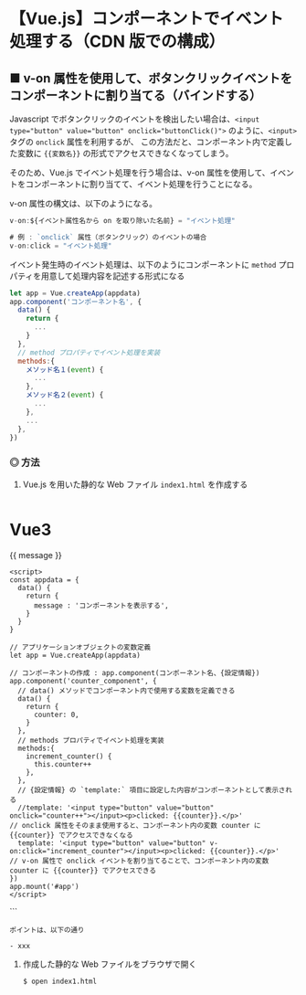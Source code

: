# 【Vue.js】コンポーネントでイベント処理する（CDN 版での構成）

## ■ v-on 属性を使用して、ボタンクリックイベントをコンポーネントに割り当てる（バインドする）

Javascript でボタンクリックのイベントを検出したい場合は、`<input type="button" value="button" onclick="buttonClick()">` のように、`<input>` タグの `onclick` 属性を利用するが、
この方法だと、コンポーネント内で定義した変数に `{{変数名}}` の形式でアクセスできなくなってしまう。

そのため、Vue.js でイベント処理を行う場合は、v-on 属性を使用して、イベントをコンポーネントに割り当てて、イベント処理を行うことになる。



v-on 属性の構文は、以下のようになる。

```js
v-on:${イベント属性名から on を取り除いた名前} = "イベント処理"
```
```js
# 例 : `onclick` 属性（ボタンクリック）のイベントの場合
v-on:click = "イベント処理"
```

イベント発生時のイベント処理は、以下のようにコンポーネントに `method` プロパティを用意して処理内容を記述する形式になる

```js
let app = Vue.createApp(appdata)
app.component('コンポーネント名', {
  data() {
    return {
      ...
    }
  },
  // method プロパティでイベント処理を実装
  methods:{
    メソッド名１(event) {
      ...
    },
    メソッド名２(event) {
      ...
    },
    ...
  },
})
```

### ◎ 方法

1. Vue.js を用いた静的な Web ファイル `index1.html` を作成する
	```html
  <!DOCTYPE html>
  <html>
  <head>
    <title>My first Vue app</title>
    <script src="https://unpkg.com/vue@next"></script>
  </head>

  <body>
    <h1 class="bg-secondary text-white display-4 px-3">Vue3</h1>
    <div id="app" class="container">
      <p>{{ message }}</p>
      <!-- <コンポーネント名 /> でコンポーネントを使用 -->
      <div><counter_component /></div>		
    </div>
    
    <script>
    const appdata = {
      data() {
        return {
          message : 'コンポーネントを表示する',
        }
      }
    }
    
    // アプリケーションオブジェクトの変数定義
    let app = Vue.createApp(appdata)
    
    // コンポーネントの作成 : app.component(コンポーネント名、{設定情報})
    app.component('counter_component', {
      // data() メソッドでコンポーネント内で使用する変数を定義できる
      data() {
        return {
          counter: 0,
        }
      },
      // methods プロパティでイベント処理を実装
      methods:{
        increment_counter() {
          this.counter++
        },
      },
      // {設定情報} の `template:` 項目に設定した内容がコンポーネントとして表示される
      //template: '<input type="button" value="button" onclick="counter++"></input><p>clicked: {{counter}}.</p>'						// onclick 属性をそのまま使用すると、コンポーネント内の変数 counter に {{counter}} でアクセスできなくなる
      template: '<input type="button" value="button" v-on:click="increment_counter"></input><p>clicked: {{counter}}.</p>'		// v-on 属性で onclick イベントを割り当てることで、コンポーネント内の変数 counter に {{counter}} でアクセスできる
    })
    app.mount('#app')
    </script>
  </body>

  </html>
	```

	ポイントは、以下の通り

	- xxx

1. 作成した静的な Web ファイルをブラウザで開く
	```sh
	$ open index1.html
	```

